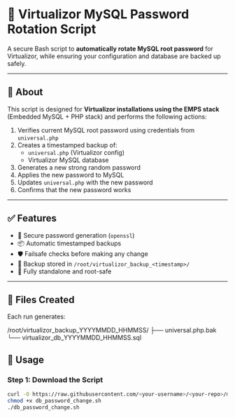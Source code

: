 # 🔐 Virtualizor MySQL Password Rotation Script

A secure Bash script to **automatically rotate MySQL root password** for Virtualizor, while ensuring your configuration and database are backed up safely.

---

## 📜 About

This script is designed for **Virtualizor installations using the EMPS stack** (Embedded MySQL + PHP stack) and performs the following actions:

1. Verifies current MySQL root password using credentials from `universal.php`
2. Creates a timestamped backup of:
   - `universal.php` (Virtualizor config)
   - Virtualizor MySQL database
3. Generates a new strong random password
4. Applies the new password to MySQL
5. Updates `universal.php` with the new password
6. Confirms that the new password works

---

## ✅ Features

- 🔐 Secure password generation (`openssl`)
- 📦 Automatic timestamped backups
- 🛡️ Failsafe checks before making any change
- 📁 Backup stored in `/root/virtualizor_backup_<timestamp>/`
- 🧩 Fully standalone and root-safe

---

## 📁 Files Created

Each run generates:

/root/virtualizor_backup_YYYYMMDD_HHMMSS/
├── universal.php.bak
└── virtualizor_db_YYYYMMDD_HHMMSS.sql

## 🚀 Usage

### Step 1: Download the Script

```bash
curl -O https://raw.githubusercontent.com/<your-username>/<your-repo>/main/db_password_change.sh
chmod +x db_password_change.sh
./db_password_change.sh
